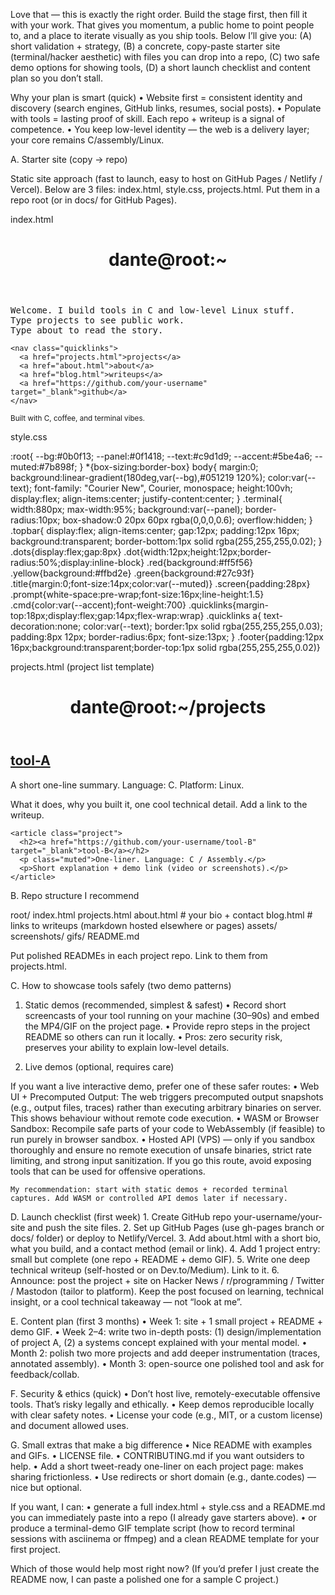 Love that — this is exactly the right order. Build the stage first, then fill it with your work. That gives you momentum, a public home to point people to, and a place to iterate visually as you ship tools. Below I’ll give you: (A) short validation + strategy, (B) a concrete, copy-paste starter site (terminal/hacker aesthetic) with files you can drop into a repo, (C) two safe demo options for showing tools, (D) a short launch checklist and content plan so you don’t stall.

Why your plan is smart (quick)
	•	Website first = consistent identity and discovery (search engines, GitHub links, resumes, social posts).
	•	Populate with tools = lasting proof of skill. Each repo + writeup is a signal of competence.
	•	You keep low-level identity — the web is a delivery layer; your core remains C/assembly/Linux.

A. Starter site (copy → repo)

Static site approach (fast to launch, easy to host on GitHub Pages / Netlify / Vercel). Below are 3 files: index.html, style.css, projects.html. Put them in a repo root (or in docs/ for GitHub Pages).

index.html

<!doctype html>
<html lang="en">
<head>
<meta charset="utf-8" />
<meta name="viewport" content="width=device-width,initial-scale=1" />
<title>Dante — low-level tinkerer</title>
<link rel="stylesheet" href="style.css" />
</head>
<body>
<main class="terminal">
  <header class="topbar">
    <div class="dots">
      <span class="dot red"></span>
      <span class="dot yellow"></span>
      <span class="dot green"></span>
    </div>
    <h1 class="title">dante@root:~</h1>
  </header>

  <section class="screen">
    <pre class="prompt">Welcome. I build tools in C and low-level Linux stuff.
Type <span class="cmd">projects</span> to see public work.
Type <span class="cmd">about</span> to read the story.
</pre>

    <nav class="quicklinks">
      <a href="projects.html">projects</a>
      <a href="about.html">about</a>
      <a href="blog.html">writeups</a>
      <a href="https://github.com/your-username" target="_blank">github</a>
    </nav>
  </section>

  <footer class="footer">
    <small>Built with C, coffee, and terminal vibes.</small>
  </footer>
</main>
</body>
</html>

style.css

:root{
  --bg:#0b0f13;
  --panel:#0f1418;
  --text:#c9d1d9;
  --accent:#5be4a6;
  --muted:#7b898f;
}
*{box-sizing:border-box}
body{
  margin:0;
  background:linear-gradient(180deg,var(--bg),#051219 120%);
  color:var(--text);
  font-family: "Courier New", Courier, monospace;
  height:100vh;
  display:flex;
  align-items:center;
  justify-content:center;
}
.terminal{
  width:880px;
  max-width:95%;
  background:var(--panel);
  border-radius:10px;
  box-shadow:0 20px 60px rgba(0,0,0,0.6);
  overflow:hidden;
}
.topbar{
  display:flex;
  align-items:center;
  gap:12px;
  padding:12px 16px;
  background:transparent;
  border-bottom:1px solid rgba(255,255,255,0.02);
}
.dots{display:flex;gap:8px}
.dot{width:12px;height:12px;border-radius:50%;display:inline-block}
.red{background:#ff5f56}
.yellow{background:#ffbd2e}
.green{background:#27c93f}
.title{margin:0;font-size:14px;color:var(--muted)}
.screen{padding:28px}
.prompt{white-space:pre-wrap;font-size:16px;line-height:1.5}
.cmd{color:var(--accent);font-weight:700}
.quicklinks{margin-top:18px;display:flex;gap:14px;flex-wrap:wrap}
.quicklinks a{
  text-decoration:none;
  color:var(--text);
  border:1px solid rgba(255,255,255,0.03);
  padding:8px 12px;
  border-radius:6px;
  font-size:13px;
}
.footer{padding:12px 16px;background:transparent;border-top:1px solid rgba(255,255,255,0.02)}

projects.html (project list template)

<!doctype html>
<html lang="en">
<head>
<meta charset="utf-8" />
<meta name="viewport" content="width=device-width,initial-scale=1" />
<title>Projects — Dante</title>
<link rel="stylesheet" href="style.css" />
</head>
<body>
<main class="terminal">
  <header class="topbar">
    <div class="dots">
      <span class="dot red"></span>
      <span class="dot yellow"></span>
      <span class="dot green"></span>
    </div>
    <h1 class="title">dante@root:~/projects</h1>
  </header>

  <section class="screen">
    <article class="project">
      <h2><a href="https://github.com/your-username/tool-A" target="_blank">tool-A</a></h2>
      <p class="muted">A short one-line summary. Language: C. Platform: Linux.</p>
      <p>What it does, why you built it, one cool technical detail. Add a link to the writeup.</p>
    </article>

    <article class="project">
      <h2><a href="https://github.com/your-username/tool-B" target="_blank">tool-B</a></h2>
      <p class="muted">One-liner. Language: C / Assembly.</p>
      <p>Short explanation + demo link (video or screenshots).</p>
    </article>
  </section>
</main>
</body>
</html>

B. Repo structure I recommend

root/
  index.html
  projects.html
  about.html     # your bio + contact
  blog.html      # links to writeups (markdown hosted elsewhere or pages)
  assets/
    screenshots/
    gifs/
  README.md

Put polished READMEs in each project repo. Link to them from projects.html.

C. How to showcase tools safely (two demo patterns)

1) Static demos (recommended, simplest & safest)
	•	Record short screencasts of your tool running on your machine (30–90s) and embed the MP4/GIF on the project page.
	•	Provide repro steps in the project README so others can run it locally.
	•	Pros: zero security risk, preserves your ability to explain low-level details.

2) Live demos (optional, requires care)

If you want a live interactive demo, prefer one of these safer routes:
	•	Web UI + Precomputed Output: The web triggers precomputed output snapshots (e.g., output files, traces) rather than executing arbitrary binaries on server. This shows behaviour without remote code execution.
	•	WASM or Browser Sandbox: Recompile safe parts of your code to WebAssembly (if feasible) to run purely in browser sandbox.
	•	Hosted API (VPS) — only if you sandbox thoroughly and ensure no remote execution of unsafe binaries, strict rate limiting, and strong input sanitization. If you go this route, avoid exposing tools that can be used for offensive operations.

	My recommendation: start with static demos + recorded terminal captures. Add WASM or controlled API demos later if necessary.

D. Launch checklist (first week)
	1.	Create GitHub repo your-username/your-site and push the site files.
	2.	Set up GitHub Pages (use gh-pages branch or docs/ folder) or deploy to Netlify/Vercel.
	3.	Add about.html with a short bio, what you build, and a contact method (email or link).
	4.	Add 1 project entry: small but complete (one repo + README + demo GIF).
	5.	Write one deep technical writeup (self-hosted or on Dev.to/Medium). Link to it.
	6.	Announce: post the project + site on Hacker News / r/programming / Twitter / Mastodon (tailor to platform). Keep the post focused on learning, technical insight, or a cool technical takeaway — not “look at me”.

E. Content plan (first 3 months)
	•	Week 1: site + 1 small project + README + demo GIF.
	•	Week 2–4: write two in-depth posts: (1) design/implementation of project A, (2) a systems concept explained with your mental model.
	•	Month 2: polish two more projects and add deeper instrumentation (traces, annotated assembly).
	•	Month 3: open-source one polished tool and ask for feedback/collab.

F. Security & ethics (quick)
	•	Don’t host live, remotely-executable offensive tools. That’s risky legally and ethically.
	•	Keep demos reproducible locally with clear safety notes.
	•	License your code (e.g., MIT, or a custom license) and document allowed uses.

G. Small extras that make a big difference
	•	Nice README with examples and GIFs.
	•	LICENSE file.
	•	CONTRIBUTING.md if you want outsiders to help.
	•	Add a short tweet-ready one-liner on each project page: makes sharing frictionless.
	•	Use redirects or short domain (e.g., dante.codes) — nice but optional.

If you want, I can:
	•	generate a full index.html + style.css and a README.md you can immediately paste into a repo (I already gave starters above).
	•	or produce a terminal-demo GIF template script (how to record terminal sessions with asciinema or ffmpeg) and a clean README template for your first project.

Which of those would help most right now? (If you’d prefer I just create the README now, I can paste a polished one for a sample C project.)
